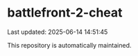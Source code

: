 # battlefront-2-cheat

Last updated: 2025-06-14 14:51:45

This repository is automatically maintained.
